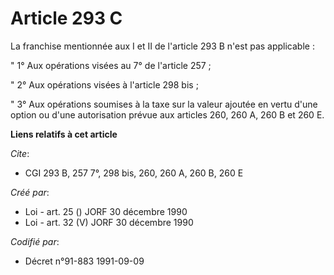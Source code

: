 # Article 293 C

La franchise mentionnée aux I et II de l'article 293 B n'est pas applicable :

" 1° Aux opérations visées au 7° de l'article 257 ;

" 2° Aux opérations visées à l'article 298 bis ;

" 3° Aux opérations soumises à la taxe sur la valeur ajoutée en vertu d'une option ou d'une autorisation prévue aux articles
260, 260 A, 260 B et 260 E.

**Liens relatifs à cet article**

_Cite_:

  - CGI 293 B, 257 7°, 298 bis, 260, 260 A, 260 B, 260 E

_Créé par_:

  - Loi - art. 25 () JORF 30 décembre 1990
  - Loi - art. 32 (V) JORF 30 décembre 1990

_Codifié par_:

  - Décret n°91-883 1991-09-09
